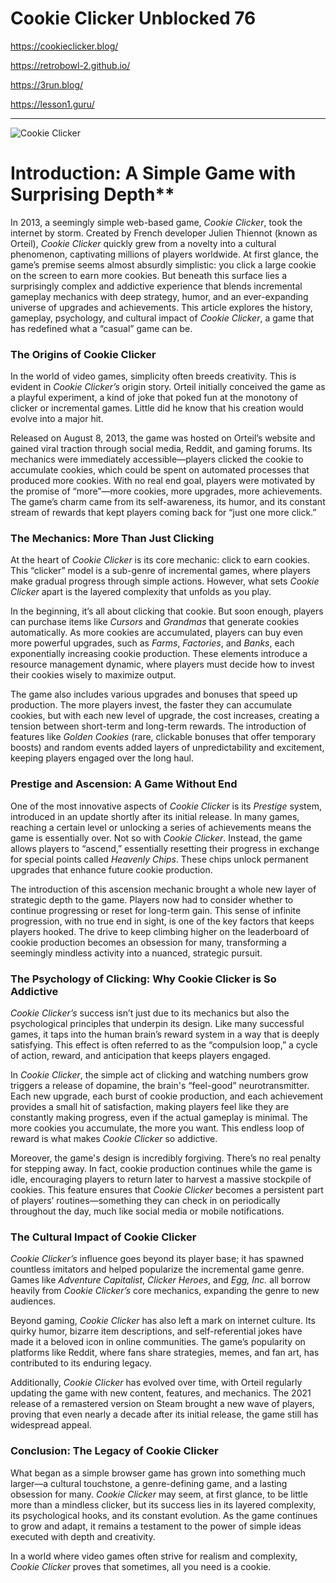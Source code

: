 # Cookie Clicker Unblocked 76

https://cookieclicker.blog/

https://retrobowl-2.github.io/

https://3run.blog/

https://lesson1.guru/

<hr>
<img src="https://cookieclicker.blog/files/image/cookie-clicker.png" alt="Cookie Clicker" />

# Introduction: A Simple Game with Surprising Depth**

In 2013, a seemingly simple web-based game, *Cookie Clicker*, took the internet by storm. Created by French developer Julien Thiennot (known as Orteil), *Cookie Clicker* quickly grew from a novelty into a cultural phenomenon, captivating millions of players worldwide. At first glance, the game’s premise seems almost absurdly simplistic: you click a large cookie on the screen to earn more cookies. But beneath this surface lies a surprisingly complex and addictive experience that blends incremental gameplay mechanics with deep strategy, humor, and an ever-expanding universe of upgrades and achievements. This article explores the history, gameplay, psychology, and cultural impact of *Cookie Clicker*, a game that has redefined what a “casual” game can be.

### The Origins of Cookie Clicker

In the world of video games, simplicity often breeds creativity. This is evident in *Cookie Clicker’s* origin story. Orteil initially conceived the game as a playful experiment, a kind of joke that poked fun at the monotony of clicker or incremental games. Little did he know that his creation would evolve into a major hit. 

Released on August 8, 2013, the game was hosted on Orteil’s website and gained viral traction through social media, Reddit, and gaming forums. Its mechanics were immediately accessible—players clicked the cookie to accumulate cookies, which could be spent on automated processes that produced more cookies. With no real end goal, players were motivated by the promise of “more”—more cookies, more upgrades, more achievements. The game’s charm came from its self-awareness, its humor, and its constant stream of rewards that kept players coming back for “just one more click.”

### The Mechanics: More Than Just Clicking

At the heart of *Cookie Clicker* is its core mechanic: click to earn cookies. This “clicker” model is a sub-genre of incremental games, where players make gradual progress through simple actions. However, what sets *Cookie Clicker* apart is the layered complexity that unfolds as you play. 

In the beginning, it’s all about clicking that cookie. But soon enough, players can purchase items like *Cursors* and *Grandmas* that generate cookies automatically. As more cookies are accumulated, players can buy even more powerful upgrades, such as *Farms*, *Factories*, and *Banks*, each exponentially increasing cookie production. These elements introduce a resource management dynamic, where players must decide how to invest their cookies wisely to maximize output.

The game also includes various upgrades and bonuses that speed up production. The more players invest, the faster they can accumulate cookies, but with each new level of upgrade, the cost increases, creating a tension between short-term and long-term rewards. The introduction of features like *Golden Cookies* (rare, clickable bonuses that offer temporary boosts) and random events added layers of unpredictability and excitement, keeping players engaged over the long haul.

### Prestige and Ascension: A Game Without End

One of the most innovative aspects of *Cookie Clicker* is its *Prestige* system, introduced in an update shortly after its initial release. In many games, reaching a certain level or unlocking a series of achievements means the game is essentially over. Not so with *Cookie Clicker*. Instead, the game allows players to “ascend,” essentially resetting their progress in exchange for special points called *Heavenly Chips*. These chips unlock permanent upgrades that enhance future cookie production.

The introduction of this ascension mechanic brought a whole new layer of strategic depth to the game. Players now had to consider whether to continue progressing or reset for long-term gain. This sense of infinite progression, with no true end in sight, is one of the key factors that keeps players hooked. The drive to keep climbing higher on the leaderboard of cookie production becomes an obsession for many, transforming a seemingly mindless activity into a nuanced, strategic pursuit.

### The Psychology of Clicking: Why Cookie Clicker is So Addictive

*Cookie Clicker’s* success isn’t just due to its mechanics but also the psychological principles that underpin its design. Like many successful games, it taps into the human brain’s reward system in a way that is deeply satisfying. This effect is often referred to as the “compulsion loop,” a cycle of action, reward, and anticipation that keeps players engaged.

In *Cookie Clicker*, the simple act of clicking and watching numbers grow triggers a release of dopamine, the brain's “feel-good” neurotransmitter. Each new upgrade, each burst of cookie production, and each achievement provides a small hit of satisfaction, making players feel like they are constantly making progress, even if the actual gameplay is minimal. The more cookies you accumulate, the more you want. This endless loop of reward is what makes *Cookie Clicker* so addictive.

Moreover, the game's design is incredibly forgiving. There’s no real penalty for stepping away. In fact, cookie production continues while the game is idle, encouraging players to return later to harvest a massive stockpile of cookies. This feature ensures that *Cookie Clicker* becomes a persistent part of players’ routines—something they can check in on periodically throughout the day, much like social media or mobile notifications.

### The Cultural Impact of Cookie Clicker

*Cookie Clicker’s* influence goes beyond its player base; it has spawned countless imitators and helped popularize the incremental game genre. Games like *Adventure Capitalist*, *Clicker Heroes*, and *Egg, Inc.* all borrow heavily from *Cookie Clicker’s* core mechanics, expanding the genre to new audiences.

Beyond gaming, *Cookie Clicker* has also left a mark on internet culture. Its quirky humor, bizarre item descriptions, and self-referential jokes have made it a beloved icon in online communities. The game’s popularity on platforms like Reddit, where fans share strategies, memes, and fan art, has contributed to its enduring legacy.

Additionally, *Cookie Clicker* has evolved over time, with Orteil regularly updating the game with new content, features, and mechanics. The 2021 release of a remastered version on Steam brought a new wave of players, proving that even nearly a decade after its initial release, the game still has widespread appeal.

### Conclusion: The Legacy of Cookie Clicker

What began as a simple browser game has grown into something much larger—a cultural touchstone, a genre-defining game, and a lasting obsession for many. *Cookie Clicker* may seem, at first glance, to be little more than a mindless clicker, but its success lies in its layered complexity, its psychological hooks, and its constant evolution. As the game continues to grow and adapt, it remains a testament to the power of simple ideas executed with depth and creativity. 

In a world where video games often strive for realism and complexity, *Cookie Clicker* proves that sometimes, all you need is a cookie.
